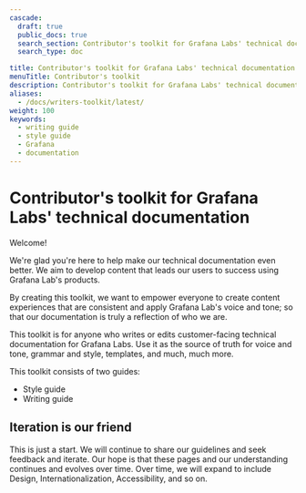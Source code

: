 ```yaml
---
cascade:
  draft: true
  public_docs: true
  search_section: Contributor's toolkit for Grafana Labs' technical documentation
  search_type: doc

title: Contributor's toolkit for Grafana Labs' technical documentation
menuTitle: Contributor's toolkit
description: Contributor's toolkit for Grafana Labs' technical documentation
aliases:
  - /docs/writers-toolkit/latest/
weight: 100
keywords:
  - writing guide
  - style guide
  - Grafana
  - documentation
---
```


# Contributor's toolkit for Grafana Labs' technical documentation

<!-- vale Grafana.Exclamation = NO -->

Welcome!

<!-- vale Grafana.Exclamation = YES -->

We're glad you're here to help make our technical documentation even better. We aim to develop content that leads our users to success using Grafana Lab's products.

By creating this toolkit, we want to empower everyone to create content experiences that are consistent and apply Grafana Lab's voice and tone; so that our documentation is truly a reflection of who we are.

This toolkit is for anyone who writes or edits customer-facing technical documentation for Grafana Labs. Use it as the source of truth for voice and tone, grammar and style, templates, and much, much more.

This toolkit consists of two guides:

- Style guide
- Writing guide

## Iteration is our friend

This is just a start. We will continue to share our guidelines and seek feedback and iterate. Our hope is that these pages and our understanding continues and evolves over time. Over time, we will expand to include Design, Internationalization, Accessibility, and so on.
